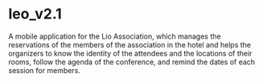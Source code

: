 # leo_v2.1

A mobile application for the Lio Association, which manages the reservations of the members of the association in the hotel and helps the organizers to know the identity of the attendees and the locations of their rooms, follow the agenda of the conference, and remind the dates of each session for members.


